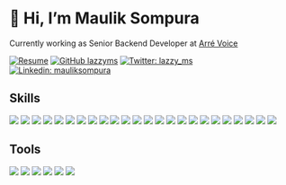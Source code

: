 # 👋 Hi, I’m Maulik Sompura 
Currently working as Senior Backend Developer at [Arré Voice](https://play.google.com/store/apps/details?id=com.arre.voice)

[![Resume](https://img.shields.io/badge/website-000000?style=for-the-badge&logo=About.me&logoColor=white&url=me.mauliksompura.in/generic-resume)](https://me.mauliksompura.in/generic-resume)
[![GitHub lazzyms](https://img.shields.io/github/followers/lazzyms?label=follow&style=for-the-badge&logo=github)](https://github.com/lazzyms)
[![Twitter: lazzy_ms](https://img.shields.io/twitter/follow/lazzy_ms?style=for-the-badge&logo=twitter)](https://twitter.com/lazzy_ms)
[![Linkedin: mauliksompura](https://img.shields.io/badge/-mauliksompura-blue?style=for-the-badge&logo=Linkedin&logoColor=white&link=https://www.linkedin.com/in/mauliksompura/)](https://www.linkedin.com/in/mauliksompura/)



## Skills
<img src="https://img.shields.io/badge/Node%20js-339933?style=for-the-badge&logo=nodedotjs&logoColor=white" /> <img src="https://img.shields.io/badge/React%20Js-20232A?style=for-the-badge&logo=react&logoColor=61DAFB" /> <img src="https://img.shields.io/badge/TypeScript-007ACC?style=for-the-badge&logo=typescript&logoColor=white" /> <img src="https://img.shields.io/badge/JavaScript-323330?style=for-the-badge&logo=javascript&logoColor=F7DF1E" /> <img src="https://img.shields.io/badge/Express.js-000000?style=for-the-badge&logo=express&logoColor=white" /> <img src="https://img.shields.io/badge/GraphQl-E10098?style=for-the-badge&logo=graphql&logoColor=white" /> <img src="https://img.shields.io/badge/Redux-593D88?style=for-the-badge&logo=redux&logoColor=white" /> <img src="https://img.shields.io/badge/Vue.js-35495E?style=for-the-badge&logo=vuedotjs&logoColor=4FC08D" /> <img src="https://img.shields.io/badge/Vuetify-1867C0?style=for-the-badge&logo=vuetify&logoColor=white" /> <img src="https://img.shields.io/badge/jQuery-0769AD?style=for-the-badge&logo=jquery&logoColor=white" /> <img src="https://img.shields.io/badge/MySQL-005C84?style=for-the-badge&logo=mysql&logoColor=white" /> <img src="https://img.shields.io/badge/MongoDB-4EA94B?style=for-the-badge&logo=mongodb&logoColor=white" /> <img src="https://img.shields.io/badge/ArangoDB-DDE072?style=for-the-badge&logo=ArangoDB&logoColor=white" /> <img src="https://img.shields.io/badge/Material%20UI-007FFF?style=for-the-badge&logo=mui&logoColor=white" /> <img src="https://img.shields.io/badge/Tailwind_CSS-38B2AC?style=for-the-badge&logo=tailwind-css&logoColor=white" /> <img src="https://img.shields.io/badge/Bootstrap-563D7C?style=for-the-badge&logo=bootstrap&logoColor=white" /> <img src="https://img.shields.io/badge/Amazon_AWS-FF9900?style=for-the-badge&logo=amazonaws&logoColor=white" /> <img src="https://img.shields.io/badge/firebase-ffca28?style=for-the-badge&logo=firebase&logoColor=black" /> <img src="https://img.shields.io/badge/Stripe-626CD9?style=for-the-badge&logo=Stripe&logoColor=white" /> <img src="https://img.shields.io/badge/PayPal%20API-00457C?style=for-the-badge&logo=paypal&logoColor=white" /> <img src="https://img.shields.io/badge/Paytm%20API-002970?style=for-the-badge&logo=paytm&logoColor=00BAF2" /> <img src="https://img.shields.io/badge/Docker-2CA5E0?style=for-the-badge&logo=docker&logoColor=white" /> <img src="https://img.shields.io/badge/GitLab%20CI-330F63?style=for-the-badge&logo=gitlab&logoColor=white" /> <img src="https://img.shields.io/badge/GitHub_Actions-2088FF?style=for-the-badge&logo=github-actions&logoColor=white" />

## Tools
<img src="https://img.shields.io/badge/Visual_Studio_Code-0078D4?style=for-the-badge&logo=visual%20studio%20code&logoColor=white" /> <img src="https://img.shields.io/badge/Postman-FF6C37?style=for-the-badge&logo=Postman&logoColor=white" /> <img src="https://img.shields.io/badge/Yarn-2C8EBB?style=for-the-badge&logo=yarn&logoColor=white" /> <img src="https://img.shields.io/badge/mac-000000?style=for-the-badge&logo=apple&logoColor=white" /> <img src="https://img.shields.io/badge/Linux-FCC624?style=for-the-badge&logo=linux&logoColor=black" /> <img src="https://img.shields.io/badge/Brave-FF1B2D?style=for-the-badge&logo=Brave&logoColor=white" />


<!---
lazzyms/lazzyms is a ✨ special ✨ repository because its `README.md` (this file) appears on your GitHub profile.
You can click the Preview link to take a look at your changes.
--->

